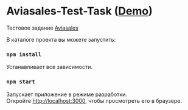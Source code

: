 # Aviasales-Test-Task ([Demo](https://ak0chkin.github.io/aviasales-test-task/))

Тестовое задание [Aviasales](https://github.com/KosyanMedia/test-tasks/tree/master/aviasales_frontend)

В каталоге проекта вы можете запустить:

### `npm install`

Устанавливает все зависимости.

### `npm start`

Запускает приложение в режиме разработки. \
Откройте [http://localhost:3000](http://localhost:3000), чтобы просмотреть его в браузере.
